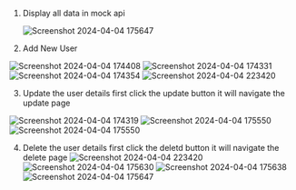 1. Display all data in mock api

   ![Screenshot 2024-04-04 175647](https://github.com/Moni-25/React_Axios_day10/assets/150880555/a7300555-d7ef-42a6-8831-36cb2af15378)

2. Add New User

  ![Screenshot 2024-04-04 174408](https://github.com/Moni-25/React_Axios_day10/assets/150880555/93c7bf37-b1a6-4ee8-ad7c-bc57e8b9b339)
  ![Screenshot 2024-04-04 174331](https://github.com/Moni-25/React_Axios_day10/assets/150880555/f93793ba-799c-43b4-af6d-72de5d3ce02a)
  ![Screenshot 2024-04-04 174354](https://github.com/Moni-25/React_Axios_day10/assets/150880555/1321bc41-e156-452b-87d7-feb682012f0e)
  ![Screenshot 2024-04-04 223420](https://github.com/Moni-25/React_Axios_day10/assets/150880555/0aad9c42-3154-48c1-96d4-e98a68ea1760)

3. Update the user details first click the update button it will navigate the update page

  ![Screenshot 2024-04-04 174319](https://github.com/Moni-25/React_Axios_day10/assets/150880555/e794132b-acb6-40f7-a6fd-682fafb823af)
  ![Screenshot 2024-04-04 175550](https://github.com/Moni-25/React_Axios_day10/assets/150880555/1294ad1f-d9e4-4d58-b325-fb206b542336)
  ![Screenshot 2024-04-04 175550](https://github.com/Moni-25/React_Axios_day10/assets/150880555/1b5260e5-e26e-48da-a477-f46c741cb601)

4. Delete the user details first click the deletd button it will navigate the delete page
   ![Screenshot 2024-04-04 223420](https://github.com/Moni-25/React_Axios_day10/assets/150880555/d7c34ea8-44a5-4542-8998-a10c99843bc8)
   ![Screenshot 2024-04-04 175630](https://github.com/Moni-25/React_Axios_day10/assets/150880555/c454b5e6-4f19-4cce-b621-db0015166c1d)
   ![Screenshot 2024-04-04 175638](https://github.com/Moni-25/React_Axios_day10/assets/150880555/2d01d1a8-f1c1-429b-ba74-be966b3861de)
   ![Screenshot 2024-04-04 175647](https://github.com/Moni-25/React_Axios_day10/assets/150880555/4fdbb16f-c7ad-4e06-8c8a-281cd8315a69)




